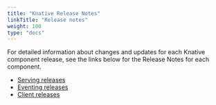 ```yaml
---
title: "Knative Release Notes"
linkTitle: "Release notes"
weight: 100
type: "docs"
---
```


For detailed information about changes and updates for each Knative component release, see the links below for the Release Notes for each component.

- [Serving releases](https://github.com/knative/serving/releases)
- [Eventing releases](https://github.com/knative/eventing/releases)
- [Client releases](https://github.com/knative/client/releases)
